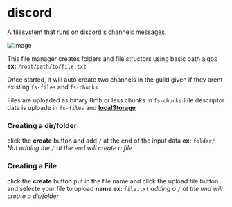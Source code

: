 # discord
A filesystem that runs on discord's channels messages.

![image](https://user-images.githubusercontent.com/45743294/138005401-b151dceb-18c5-47e8-b80a-6c26fa5fe24c.png)


This file manager creates folders and file structors using basic path algos
**ex:** `/root/path/to/file.txt`

Once started, it will auto create two channels in the guild given if they arent existing
`fs-files` and `fs-chunks`

Files are uploaded as binary 8mb or less chunks in `fs-chunks`
File descriptor data is uploade in `fs-files` and [__**localStorage**__](https://developer.mozilla.org/en-US/docs/Web/API/Window/localStorage)

### Creating a dir/folder
click the **create** button and add `/` at the end of the input data
**ex:** `folder/`
*Not adding the `/` at the end will create a file*

### Creating a File
click the **create** button put in the file name and click the upload file button and selecte your file to upload
**name ex:** `file.txt`
*adding a `/` at the end will create a dir/folder*
